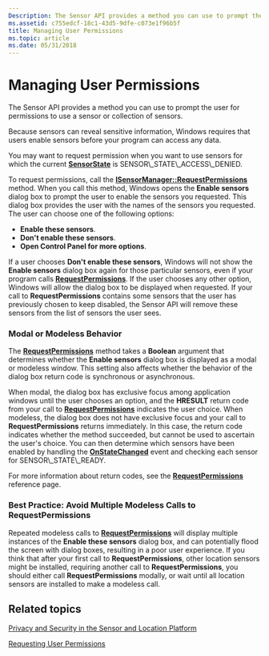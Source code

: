 ```yaml
---
Description: The Sensor API provides a method you can use to prompt the user for permissions to use a sensor or collection of sensors.
ms.assetid: c755edcf-18c1-43d5-9dfe-c073e1f96b5f
title: Managing User Permissions
ms.topic: article
ms.date: 05/31/2018
---
```


# Managing User Permissions

The Sensor API provides a method you can use to prompt the user for permissions to use a sensor or collection of sensors.

Because sensors can reveal sensitive information, Windows requires that users enable sensors before your program can access any data.

You may want to request permission when you want to use sensors for which the current [**SensorState**](https://msdn.microsoft.com/library/Dd318905(v=VS.85).aspx) is SENSOR\_STATE\_ACCESS\_DENIED.

To request permissions, call the [**ISensorManager::RequestPermissions**](https://msdn.microsoft.com/library/Dd318867(v=VS.85).aspx) method. When you call this method, Windows opens the **Enable sensors** dialog box to prompt the user to enable the sensors you requested. This dialog box provides the user with the names of the sensors you requested. The user can choose one of the following options:

-   **Enable these sensors**.
-   **Don't enable these sensors**.
-   **Open Control Panel for more options**.

If a user chooses **Don't enable these sensors**, Windows will not show the **Enable sensors** dialog box again for those particular sensors, even if your program calls [**RequestPermissions**](https://msdn.microsoft.com/library/Dd318867(v=VS.85).aspx). If the user chooses any other option, Windows will allow the dialog box to be displayed when requested. If your call to **RequestPermissions** contains some sensors that the user has previously chosen to keep disabled, the Sensor API will remove these sensors from the list of sensors the user sees.

### Modal or Modeless Behavior

The [**RequestPermissions**](https://msdn.microsoft.com/library/Dd318867(v=VS.85).aspx) method takes a **Boolean** argument that determines whether the **Enable sensors** dialog box is displayed as a modal or modeless window. This setting also affects whether the behavior of the dialog box return code is synchronous or asynchronous.

When modal, the dialog box has exclusive focus among application windows until the user chooses an option, and the **HRESULT** return code from your call to [**RequestPermissions**](https://msdn.microsoft.com/library/Dd318867(v=VS.85).aspx) indicates the user choice. When modeless, the dialog box does not have exclusive focus and your call to **RequestPermissions** returns immediately. In this case, the return code indicates whether the method succeeded, but cannot be used to ascertain the user's choice. You can then determine which sensors have been enabled by handling the [**OnStateChanged**](https://msdn.microsoft.com/library/Dd318862(v=VS.85).aspx) event and checking each sensor for SENSOR\_STATE\_READY.

For more information about return codes, see the [**RequestPermissions**](https://msdn.microsoft.com/library/Dd318867(v=VS.85).aspx) reference page.

### Best Practice: Avoid Multiple Modeless Calls to RequestPermissions

Repeated modeless calls to [**RequestPermissions**](https://msdn.microsoft.com/library/Dd318867(v=VS.85).aspx) will display multiple instances of the **Enable these sensors** dialog box, and can potentially flood the screen with dialog boxes, resulting in a poor user experience. If you think that after your first call to **RequestPermissions**, other location sensors might be installed, requiring another call to **RequestPermissions**, you should either call **RequestPermissions** modally, or wait until all location sensors are installed to make a modeless call.

## Related topics

<dl> <dt>

[Privacy and Security in the Sensor and Location Platform](privacy-and-security-in-the-sensor-and-location-platform.md)
</dt> <dt>

[Requesting User Permissions](requesting-user-permissions.md)
</dt> </dl>

 

 



